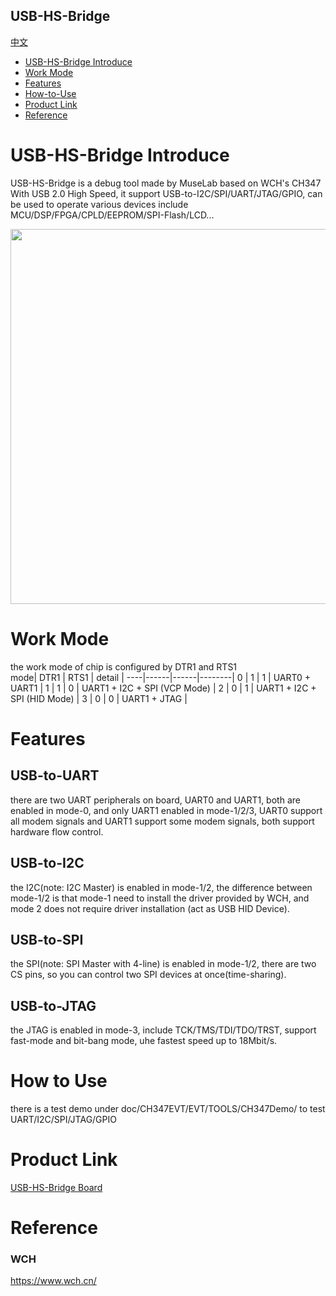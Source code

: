 USB-HS-Bridge
-----------
[中文](./README_cn.md)
* [USB-HS-Bridge Introduce](#usb-hs-bridge-introduce) 
* [Work Mode](#work-mode)
* [Features](#Features)
* [How-to-Use](#how-to-use)
* [Product Link](#Product-Link)
* [Reference](#Reference)


# USB-HS-Bridge Introduce
USB-HS-Bridge is a debug tool made by MuseLab based on WCH's CH347 With USB 2.0 High Speed, it support USB-to-I2C/SPI/UART/JTAG/GPIO, can be used to operate various devices include MCU/DSP/FPGA/CPLD/EEPROM/SPI-Flash/LCD...


<div align=center>
<img src="https://github.com/wuxx/USB-HS-Bridge/blob/master/doc/ch347-1.jpg" width = "600" alt="" align=center />
</div>

# Work Mode
the work mode of chip is configured by DTR1 and RTS1  
mode| DTR1 | RTS1 | detail | 
----|------|------|--------|
0   |  1   |  1   | UART0 + UART1 |
1   |  1   |  0   | UART1 + I2C + SPI (VCP Mode) |
2   |  0   |  1   | UART1 + I2C + SPI (HID Mode) |
3   |  0   |  0   | UART1 + JTAG  |

# Features
## USB-to-UART
there are two UART peripherals on board, UART0 and UART1, both are enabled in mode-0, and only UART1 enabled in mode-1/2/3, UART0 support all modem signals and UART1 support some modem signals, both support hardware flow control.


## USB-to-I2C
the I2C(note: I2C Master) is enabled in mode-1/2, the difference between mode-1/2 is that mode-1 need to install the driver provided by WCH, and mode 2 does not require driver installation (act as USB HID Device).

## USB-to-SPI
the SPI(note: SPI Master with 4-line) is enabled in mode-1/2, there are two CS pins, so you can control two SPI devices at once(time-sharing).

## USB-to-JTAG
the JTAG is enabled in mode-3, include TCK/TMS/TDI/TDO/TRST, support fast-mode and bit-bang mode, uhe fastest speed up to 18Mbit/s.

# How to Use
there is a test demo under doc/CH347EVT/EVT/TOOLS/CH347Demo/ to test UART/I2C/SPI/JTAG/GPIO

# Product Link
[USB-HS-Bridge Board](https://www.aliexpress.com/item/1005004484244024.html?spm=5261.ProductManageOnline.0.0.266b4edfhEOo55
)

# Reference
### WCH
https://www.wch.cn/
